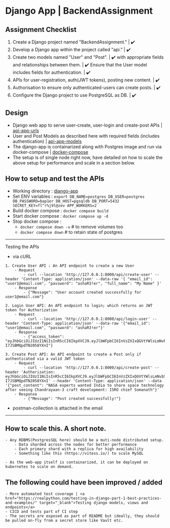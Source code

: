 # Django App | BackendAssignment


    
## Assignment Checklist 
1. Create a Django project named "BackendAssignment."                 | :heavy_check_mark: 
2. Develop a Django app within the project called "api."              | :heavy_check_mark: 
3. Create two models named "User" and "Post".                         | :heavy_check_mark: 
   with appropriate fields and relationships between them.            | :heavy_check_mark: 
   Ensure that the User model includes fields for authentication.     | :heavy_check_mark: 
4. APIs for user-registration, auth(JWT tokens), posting new content. | :heavy_check_mark: 
5. Authorisation to ensure only authenticated-users can create posts. | :heavy_check_mark: 
6. Configure the Django project to use PostgreSQL as DB.              | :heavy_check_mark: 


## Design
* Django web app to serve user-create, user-login and create-post APIs                   | [api-app-urls](BackendAssignment/api/urls.py)
* User and Post Models as described here with required fields (includes authentication)  | [api-app-models](BackendAssignment/api/models.py)
* The django-app is containarized along with Postgres image and run via docker-compose   | [docker-compose](docker-compose.yml)
* The setup is of single node right now, have detailed on how to scale the above setup for performance and scale in a section below.


## How to setup and test the APIs
* Working directory    : [django-app](.)
* Set ENV variables    : `export DB_NAME=postgres DB_USER=postgres DB_PASSWORD=bap1er DB_HOST=pgsqldb DB_PORT=5432 SECRET_KEY=fl^r%j9l@zev APP_WORKERS=2`
* Build docker compose : `docker compose build`
* Start docker compose : `docker compose up -d`
* Stop docker compose  :
    - `docker compose down -v` # to remove volumes too
    - `docker compose down` # to retain state of postgres


---

Testing the APIs 

* via cURL

```
1. Create User API : An API endpoint to create a new User
    - Request
        - curl --location 'http://127.0.0.1:8000/api/create-user' --header 'Content-Type: application/json' --data-raw '{ "email_id": "user1@email.com", "password": "ashaR3!er", "full_name": "My Name" }'
    - Response
        - {"Message": "User account created successfully for user1@email.com"}
```

```
2. Login User API: An API endpoint to login; which returns an JWT token for Authorization
    - Request
        - curl --location 'http://127.0.0.1:8000/api/login-user' --header 'Content-Type: application/json' --data-raw '{"email_id": "user1@email.com", "password": "ashaR3!er"}'
    - Response
        - {"access_token": "eyJhbGciOiJIUzI1NiIsInR5cCI6IkpXVCJ9.eyJlbWFpbCI6InVzZXIxQGVtYWlsLmNvbSJ9.cM7hr3Mm2wmzz6m7NO928Vl-I7JSBMQpdTN2058YXnI"}
```

```
3. Create Post API: An API endpoint to create a Post only if authenticated via a valid JWT token
    - Request
        - curl --location 'http://127.0.0.1:8000/api/create-post' --header 'Authorization: eyJhbGciOiJIUzI1NiIsInR5cCI6IkpXVCJ9.eyJlbWFpbCI6InVzZXIxQGVtYWlsLmNvbSJ9.cM7hr3Mm2wmzz6m7NO928Vl-I7JSBMQpdTN2058YXnI' --header 'Content-Type: application/json' --data '{"post_content": "NASA experts wanted India to share space technology after seeing Chandrayaan-3 craft development: ISRO chief Somanath"}'
    - Response
        - {"Message": "Post created successfully!"}
```

* postman-collection is attached in the email

---

## How to scale this. A short note.

    - Any RDBMS(PostgresSQL here) should be a muti-node distributed setup. 
        - Data sharded across the nodes for better performance
        - Each primary shard with a replica for high availability
        - Something like this (https://vitess.io/) to scale MySQL

    - As the web-app itself is containarized, it can be deployed on kubernetes to scale on demand.


## The following could have been improved / added
    - More automated test coverage | <a href="https://realpython.com/testing-in-django-part-1-best-practices-and-examples/" target="_blank">Testing django models, views and endpoints</a>
    - CICD and tests part of CI step
    - The secrets are exposed as part of README but ideally, they should be pulled on-fly from a secret store like Vault etc.
